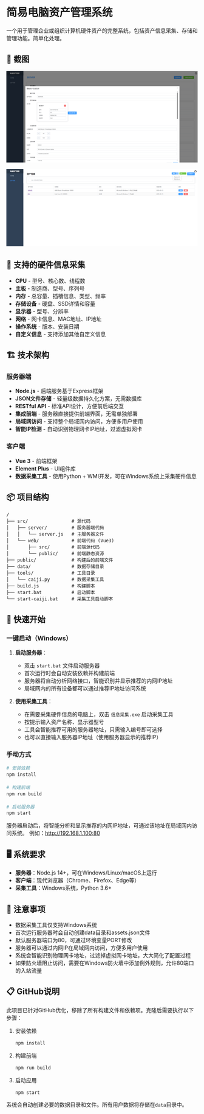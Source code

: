 # 简易电脑资产管理系统

一个用于管理企业或组织计算机硬件资产的完整系统，包括资产信息采集、存储和管理功能。简单化处理。

## 📸 截图

![编辑资产](https://github.com/Meikoday/AssetFlow/blob/main/img/editor.png)

![资产列表](https://github.com/Meikoday/AssetFlow/blob/main/img/list.png)

## 💾 支持的硬件信息采集

- **CPU** - 型号、核心数、线程数
- **主板** - 制造商、型号、序列号
- **内存** - 总容量、插槽信息、类型、频率
- **存储设备** - 硬盘、SSD详情和容量
- **显示器** - 型号、分辨率
- **网络** - 网卡信息、MAC地址、IP地址
- **操作系统** - 版本、安装日期
- **自定义信息** - 支持添加其他自定义信息

## 🏗️ 技术架构

### 服务器端
- **Node.js** - 后端服务基于Express框架
- **JSON文件存储** - 轻量级数据持久化方案，无需数据库
- **RESTful API** - 标准API设计，方便前后端交互
- **集成前端** - 服务器直接提供前端界面，无需单独部署
- **局域网访问** - 支持整个局域网内访问，方便多用户使用
- **智能IP检测** - 自动识别物理网卡IP地址，过滤虚拟网卡

### 客户端
- **Vue 3** - 前端框架
- **Element Plus** - UI组件库
- **数据采集工具** - 使用Python + WMI开发，可在Windows系统上采集硬件信息

## 📦 项目结构

```
/
├── src/                # 源代码
│   ├── server/         # 服务器端代码
│   │   └── server.js   # 主服务器文件
│   └── web/            # 前端代码 (Vue3)
│       ├── src/        # 前端源代码
│       └── public/     # 前端静态资源
├── public/             # 构建后的前端文件
├── data/               # 数据存储目录
├── tools/              # 工具目录
│   └── caiji.py        # 数据采集工具
├── build.js            # 构建脚本
├── start.bat           # 启动脚本
└── start-caiji.bat     # 采集工具启动脚本
```

## 🚀 快速开始

### 一键启动（Windows）

1. **启动服务器**：
   - 双击 `start.bat` 文件启动服务器
   - 首次运行时会自动安装依赖并构建前端
   - 服务器将自动分析网络接口，智能识别并显示推荐的内网IP地址
   - 局域网内的所有设备都可以通过推荐IP地址访问系统

2. **使用采集工具**：
   - 在需要采集硬件信息的电脑上，双击 `信息采集.exe` 启动采集工具
   - 按提示输入资产名称、显示器型号
   - 工具会智能推荐可用的服务器地址，只需输入编号即可选择
   - 也可以直接输入服务器IP地址（使用服务器显示的推荐IP）

### 手动方式

```bash
# 安装依赖
npm install

# 构建前端
npm run build

# 启动服务器
npm start
```

服务器启动后，将智能分析和显示推荐的内网IP地址，可通过该地址在局域网内访问系统。
例如：http://192.168.1.100:80

## 🖥️ 系统要求

- **服务器**：Node.js 14+，可在Windows/Linux/macOS上运行
- **客户端**：现代浏览器（Chrome、Firefox、Edge等）
- **采集工具**：Windows系统，Python 3.6+

## 📝 注意事项

- 数据采集工具仅支持Windows系统
- 首次运行服务器时会自动创建data目录和assets.json文件
- 默认服务器端口为80，可通过环境变量PORT修改
- 服务器可以通过内网IP在局域网内访问，方便多用户使用
- 系统会智能识别物理网卡地址，过滤掉虚拟网卡地址，大大简化了配置过程
- 如果防火墙阻止访问，需要在Windows防火墙中添加例外规则，允许80端口的入站流量 

## 📋 GitHub说明

此项目已针对GitHub优化，移除了所有构建文件和依赖项。克隆后需要执行以下步骤：

1. 安装依赖
   ```bash
   npm install
   ```

2. 构建前端
   ```bash
   npm run build
   ```

3. 启动应用
   ```bash
   npm start
   ```

系统会自动创建必要的数据目录和文件。所有用户数据将存储在`data`目录中。 
